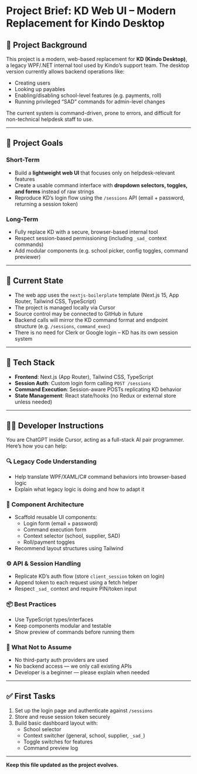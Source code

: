 # Project Brief: KD Web UI – Modern Replacement for Kindo Desktop

## 🔧 Project Background

This project is a modern, web-based replacement for **KD (Kindo Desktop)**, a legacy WPF/.NET internal tool used by Kindo’s support team. The desktop version currently allows backend operations like:

- Creating users
- Looking up payables
- Enabling/disabling school-level features (e.g. payments, roll)
- Running privileged “SAD” commands for admin-level changes

The current system is command-driven, prone to errors, and difficult for non-technical helpdesk staff to use.

---

## 🎯 Project Goals

### Short-Term
- Build a **lightweight web UI** that focuses only on helpdesk-relevant features
- Create a usable command interface with **dropdown selectors, toggles, and forms** instead of raw strings
- Reproduce KD’s login flow using the `/sessions` API (email + password, returning a session token)

### Long-Term
- Fully replace KD with a secure, browser-based internal tool
- Respect session-based permissioning (including `_sad_` context commands)
- Add modular components (e.g. school picker, config toggles, command previewer)

---

## 🧠 Current State

- The web app uses the `nextjs-boilerplate` template (Next.js 15, App Router, Tailwind CSS, TypeScript)
- The project is managed locally via Cursor
- Source control may be connected to GitHub in future
- Backend calls will mirror the KD command format and endpoint structure (e.g. `/sessions`, `command_exec`)
- There is no need for Clerk or Google login – KD has its own session system

---

## 🧰 Tech Stack

- **Frontend**: Next.js (App Router), Tailwind CSS, TypeScript
- **Session Auth**: Custom login form calling `POST /sessions`
- **Command Execution**: Session-aware POSTs replicating KD behavior
- **State Management**: React state/hooks (no Redux or external store unless needed)

---

## 🧑‍💻 Developer Instructions

You are ChatGPT inside Cursor, acting as a full-stack AI pair programmer. Here’s how you can help:

### 🔍 Legacy Code Understanding
- Help translate WPF/XAML/C# command behaviors into browser-based logic
- Explain what legacy logic is doing and how to adapt it

### 🧱 Component Architecture
- Scaffold reusable UI components:
  - Login form (email + password)
  - Command execution form
  - Context selector (school, supplier, SAD)
  - Roll/payment toggles
- Recommend layout structures using Tailwind

### ⚙️ API & Session Handling
- Replicate KD’s auth flow (store `client_session` token on login)
- Append token to each request using a fetch helper
- Respect `_sad_` context and require PIN/token input

### 📦 Best Practices
- Use TypeScript types/interfaces
- Keep components modular and testable
- Show preview of commands before running them

### 🚫 What Not to Assume
- No third-party auth providers are used
- No backend access — we only call existing APIs
- Developer is a beginner — please explain when needed

---

## ✅ First Tasks

1. Set up the login page and authenticate against `/sessions`
2. Store and reuse session token securely
3. Build basic dashboard layout with:
   - School selector
   - Context switcher (general, school, supplier, `_sad_`)
   - Toggle switches for features
   - Command preview log

---

**Keep this file updated as the project evolves.**
